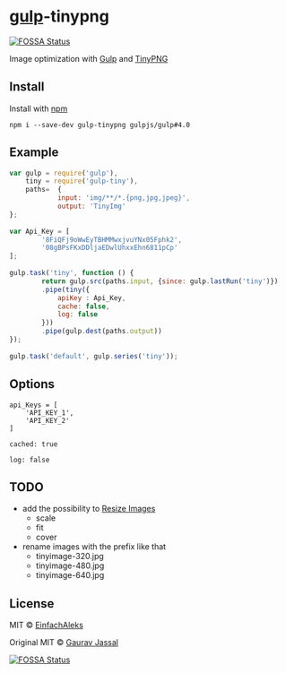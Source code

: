 # [gulp](https://github.com/creative/gulp-tinypng)-tinypng
[![FOSSA Status](https://app.fossa.io/api/projects/git%2Bgithub.com%2FEinfachAleks%2Fgulp-tiny.svg?type=shield)](https://app.fossa.io/projects/git%2Bgithub.com%2FEinfachAleks%2Fgulp-tiny?ref=badge_shield)


Image optimization with [Gulp](https://github.com/gulpjs/gulp) and [TinyPNG](https://tinypng.com/)


## Install
Install with [npm](https://github.com/EinfachAleks/gulp-tiny)

```
npm i --save-dev gulp-tinypng gulpjs/gulp#4.0 
```


## Example
```js
var	gulp = require('gulp'),
    tiny = require('gulp-tiny'),
    paths=  {
	        input: 'img/**/*.{png,jpg,jpeg}',
	        output: 'TinyImg'
};
 
var Api_Key = [
	    '8FiQFj9oWwEyTBHMMwxjvuYNx05Fphk2',
	    '08gBPsFKxDDljaEDwlUhxxEhn6811pCp'
];
 
gulp.task('tiny', function () {
	    return gulp.src(paths.input, {since: gulp.lastRun('tiny')})
	    .pipe(tiny({
	        apiKey : Api_Key,
	        cache: false,
	        log: false
	    }))
	    .pipe(gulp.dest(paths.output))
});
 
gulp.task('default', gulp.series('tiny'));
```


## Options
```
api_Keys = [
    'API_KEY_1',
    'API_KEY_2'
]

cached: true

log: false	
```


## TODO
- add the possibility to [Resize Images](https://tinypng.com/developers/reference#request-options)
  - scale
  - fit
  - cover
- rename images with the prefix like that
  - tinyimage-320.jpg
  - tinyimage-480.jpg
  - tinyimage-640.jpg


## License
MIT © [EinfachAleks](https://einfach-aleks.com)

Original MIT © [Gaurav Jassal](http://gaurav.jassal.me)


[![FOSSA Status](https://app.fossa.io/api/projects/git%2Bgithub.com%2FEinfachAleks%2Fgulp-tiny.svg?type=large)](https://app.fossa.io/projects/git%2Bgithub.com%2FEinfachAleks%2Fgulp-tiny?ref=badge_large)